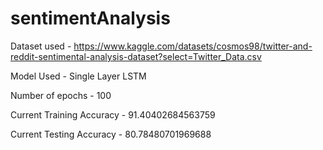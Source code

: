 # sentimentAnalysis

Dataset used - https://www.kaggle.com/datasets/cosmos98/twitter-and-reddit-sentimental-analysis-dataset?select=Twitter_Data.csv

Model Used - Single Layer LSTM

Number of epochs - 100

Current Training Accuracy - 91.40402684563759

Current Testing Accuracy - 80.78480701969688
